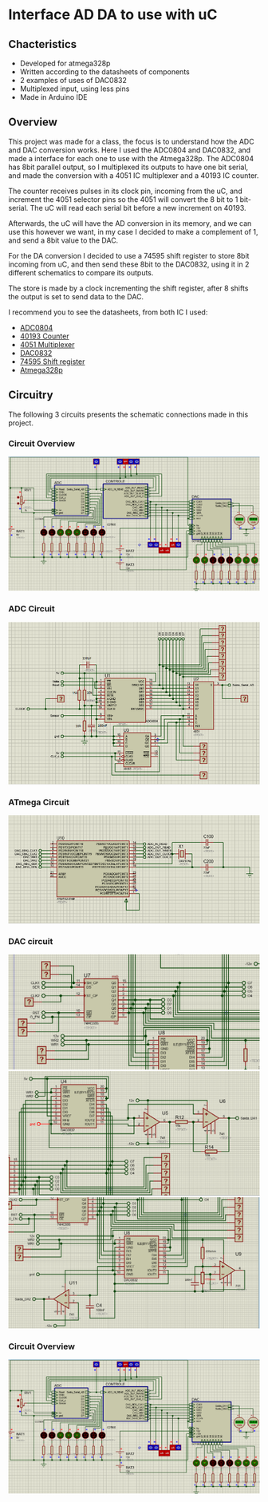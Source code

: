 # Interface AD DA to use with uC

## Chacteristics 
- Developed for atmega328p
- Written according to the datasheets of components
- 2 examples of uses of DAC0832
- Multiplexed input, using less pins
- Made in Arduino IDE

## Overview
This project was made for a class, the focus is to understand how the ADC and DAC conversion works.
Here I used the ADC0804 and DAC0832, and made a interface for each one to use with the Atmega328p.
The ADC0804 has 8bit parallel output, so I multiplexed its outputs to have one bit serial, and 
made the conversion with a 4051 IC multiplexer and a 40193 IC counter.

The counter receives pulses in its clock pin, incoming from the uC, and increment the 4051 selector pins
so the 4051 will convert the 8 bit to 1 bit-serial.
The uC will read each serial bit before a new increment on 40193.

Afterwards, the uC will have the AD conversion in its memory, and we can use this however we want, in my case
I decided to make a complement of 1, and send a 8bit value to the DAC.

For the DA conversion I decided to use a 74595 shift register to store 8bit incoming from uC, and then send these 8bit to 
the DAC0832, using it in 2 different schematics to compare its outputs.

The store is made by a clock incrementing the shift register, after 8 shifts the output is set to send data to the DAC.

I recommend you to see the datasheets, from both IC I used:
- [ADC0804](https://www.ti.com/lit/ds/symlink/adc0804-n.pdf) 
- [40193 Counter](https://www.ti.com/lit/ds/symlink/cd40193b.pdf?ts=1606420709126&ref_url=https%253A%252F%252Fwww.ti.com%252Fproduct%252FCD40193B)
- [4051 Multiplexer](https://www.ti.com/lit/ds/symlink/cd4051b.pdf?ts=1606420744325&ref_url=https%253A%252F%252Fwww.google.com%252F)
- [DAC0832](https://datasheet.octopart.com/DAC0832LCN-National-Semiconductor-datasheet-14101993.pdf)
- [74595 Shift register](https://www.ti.com/lit/ds/scls041i/scls041i.pdf?ts=1606413365686&ref_url=https%253A%252F%252Fwww.google.com%252F)
- [Atmega328p](https://www.sparkfun.com/datasheets/Components/SMD/ATMega328.pdf)

## Circuitry

The following 3 circuits presents the schematic connections made in this project.

### Circuit Overview
![Overview](/img/over.png)

### ADC Circuit
![ADC circuit](/img/ADC.png)

### ATmega Circuit
![ATmega circuit](/img/uC.png)

### DAC circuit
![DAC circuit - 74595](/img/DAC1.png)
![DAC circuit - DAC1](/img/DAC2.png)
![DAC circuit - DAC2](/img/DAC3.png)

### Circuit Overview
![Overview](/img/over.png)
